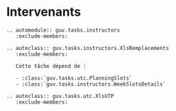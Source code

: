 # Intervenants

```{eval-rst}
.. automodule:: guv.tasks.instructors
   :exclude-members:
```

```{eval-rst}
.. autoclass:: guv.tasks.instructors.XlsRemplacements
   :exclude-members:

   Cette tâche dépend de :

   - :class:`guv.tasks.utc.PlanningSlots`
   - :class:`guv.tasks.instructors.WeekSlotsDetails`
```

```{eval-rst}
.. autoclass:: guv.tasks.utc.XlsUTP
   :exclude-members:
```
